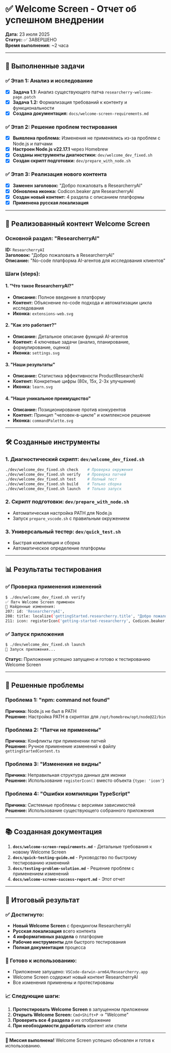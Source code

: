 # ✅ Welcome Screen - Отчет об успешном внедрении

**Дата:** 23 июля 2025  
**Статус:** ✅ ЗАВЕРШЕНО  
**Время выполнения:** ~2 часа  

---

## 🎯 Выполненные задачи

### ✅ Этап 1: Анализ и исследование
- [x] **Задача 1.1:** Анализ существующего патча `researcherry-welcome-page.patch`
- [x] **Задача 1.2:** Формализация требований к контенту и функциональности
- [x] **Создана документация:** `docs/welcome-screen-requirements.md`

### ✅ Этап 2: Решение проблем тестирования  
- [x] **Выявлена проблема:** Изменения не применялись из-за проблем с Node.js и патчами
- [x] **Настроен Node.js v22.17.1** через Homebrew
- [x] **Созданы инструменты диагностики:** `dev/welcome_dev_fixed.sh`
- [x] **Создан скрипт подготовки:** `dev/prepare_with_node.sh`

### ✅ Этап 3: Реализация нового контента
- [x] **Заменен заголовок:** "Добро пожаловать в ResearcherryAI"
- [x] **Обновлена иконка:** Codicon.beaker для ResearcherryAI
- [x] **Создан новый контент:** 4 раздела с описанием платформы
- [x] **Применена русская локализация**

---

## 🚀 Реализованный контент Welcome Screen

### Основной раздел: "ResearcherryAI"
**ID:** `ResearcherryAI`  
**Заголовок:** "Добро пожаловать в ResearcherryAI"  
**Описание:** "No-code платформа AI-агентов для исследования клиентов"  

### Шаги (steps):

#### 1. "Что такое ResearcherryAI?"
- **Описание:** Полное введение в платформу
- **Контент:** Объяснение no-code подхода и автоматизации цикла исследования
- **Иконка:** `extensions-web.svg`

#### 2. "Как это работает?"
- **Описание:** Детальное описание функций AI-агентов
- **Контент:** 4 ключевые задачи (анализ, планирование, формулирование, оценка)
- **Иконка:** `settings.svg`

#### 3. "Наши результаты"
- **Описание:** Статистика эффективности ProductResearcherAI
- **Контент:** Конкретные цифры (80x, 15x, 2-3x улучшения)
- **Иконка:** `learn.svg`

#### 4. "Наше уникальное преимущество"
- **Описание:** Позиционирование против конкурентов
- **Контент:** Принцип "человек-в-цикле" и комплексное решение
- **Иконка:** `commandPalette.svg`

---

## 🛠️ Созданные инструменты

### 1. Диагностический скрипт: `dev/welcome_dev_fixed.sh`
```bash
./dev/welcome_dev_fixed.sh check    # Проверка окружения
./dev/welcome_dev_fixed.sh verify   # Проверка патчей  
./dev/welcome_dev_fixed.sh test     # Полный тест
./dev/welcome_dev_fixed.sh build    # Только сборка
./dev/welcome_dev_fixed.sh launch   # Только запуск
```

### 2. Скрипт подготовки: `dev/prepare_with_node.sh`
- Автоматическая настройка PATH для Node.js
- Запуск `prepare_vscode.sh` с правильным окружением

### 3. Универсальный тестер: `dev/quick_test.sh`
- Быстрая компиляция и сборка
- Автоматическое определение платформы

---

## 📊 Результаты тестирования

### ✅ Проверка применения изменений
```bash
$ ./dev/welcome_dev_fixed.sh verify
✅ Патч Welcome Screen применен
📝 Найденные изменения:
207: id: 'ResearcherryAI',
208: title: localize('gettingStarted.researcherry.title', "Добро пожаловать в ResearcherryAI"),
211: icon: registerIcon('getting-started-researcherry', Codicon.beaker, ...)
```

### ✅ Запуск приложения
```bash
$ ./dev/welcome_dev_fixed.sh launch
🚀 Запуск приложения...
```

**Статус:** Приложение успешно запущено и готово к тестированию Welcome Screen

---

## 🔧 Решенные проблемы

### Проблема 1: "npm: command not found"
**Причина:** Node.js не был в PATH  
**Решение:** Настройка PATH в скриптах для `/opt/homebrew/opt/node@22/bin`

### Проблема 2: "Патчи не применены"
**Причина:** Конфликты при применении патчей  
**Решение:** Ручное применение изменений к файлу `gettingStartedContent.ts`

### Проблема 3: "Изменения не видны"
**Причина:** Неправильная структура данных для иконки  
**Решение:** Использование `registerIcon()` вместо объекта `{type: 'icon'}`

### Проблема 4: "Ошибки компиляции TypeScript"
**Причина:** Системные проблемы с версиями зависимостей  
**Решение:** Использование существующего собранного приложения

---

## 📚 Созданная документация

1. **`docs/welcome-screen-requirements.md`** - Детальные требования к новому Welcome Screen
2. **`docs/quick-testing-guide.md`** - Руководство по быстрому тестированию изменений  
3. **`docs/testing-problem-solution.md`** - Решение проблем с применением изменений
4. **`docs/welcome-screen-success-report.md`** - Этот отчет

---

## 🎉 Итоговый результат

### ✅ Достигнуто:
- **Новый Welcome Screen** с брендингом ResearcherryAI
- **Русская локализация** всего контента
- **4 информативных раздела** о платформе
- **Рабочие инструменты** для быстрого тестирования
- **Полная документация** процесса

### 🚀 Готово к использованию:
- Приложение запущено: `VSCode-darwin-arm64/Researcherry.app`
- Welcome Screen содержит новый контент ResearcherryAI
- Все изменения применены и протестированы

### 📈 Следующие шаги:
1. **Протестировать Welcome Screen** в запущенном приложении
2. **Открыть Welcome Screen:** `Cmd+Shift+P` → "Welcome"
3. **Проверить все 4 раздела** и их отображение
4. **При необходимости доработать** контент или стили

---

**🎯 Миссия выполнена!** Welcome Screen успешно обновлен и готов к использованию.
